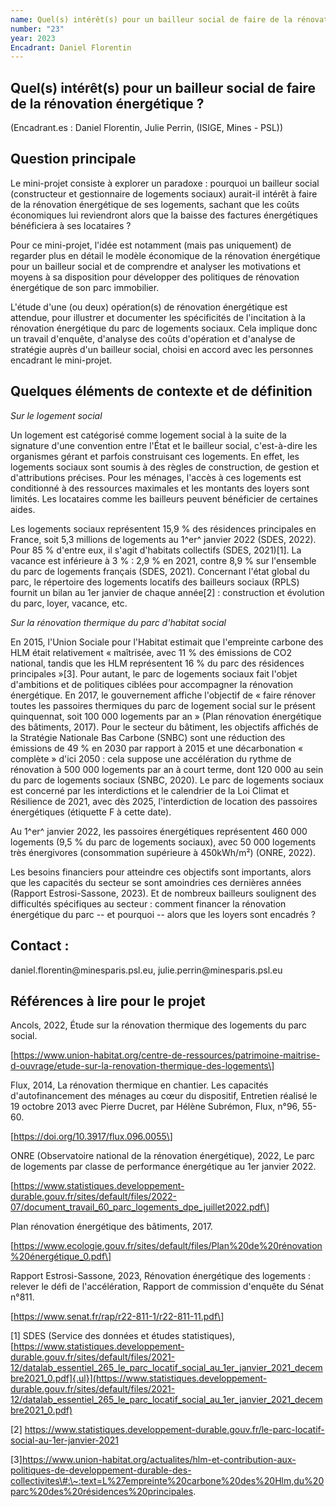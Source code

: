 ```yaml
---
name: Quel(s) intérêt(s) pour un bailleur social de faire de la rénovation énergétique ?
number: "23"
year: 2023
Encadrant: Daniel Florentin
---
```



## Quel(s) intérêt(s) pour un bailleur social de faire de la rénovation énergétique ?

(Encadrant.es : Daniel Florentin, Julie Perrin, (ISIGE, Mines - PSL))

## Question principale

Le mini-projet consiste à explorer un paradoxe : pourquoi un bailleur
social (constructeur et gestionnaire de logements sociaux) aurait-il
intérêt à faire de la rénovation énergétique de ses logements, sachant
que les coûts économiques lui reviendront alors que la baisse des
factures énergétiques bénéficiera à ses locataires ?

Pour ce mini-projet, l'idée est notamment (mais pas uniquement) de
regarder plus en détail le modèle économique de la rénovation
énergétique pour un bailleur social et de comprendre et analyser les
motivations et moyens à sa disposition pour développer des politiques de
rénovation énergétique de son parc immobilier.

L'étude d'une (ou deux) opération(s) de rénovation énergétique est
attendue, pour illustrer et documenter les spécificités de l'incitation
à la rénovation énergétique du parc de logements sociaux. Cela implique
donc un travail d'enquête, d'analyse des coûts d'opération et d'analyse
de stratégie auprès d'un bailleur social, choisi en accord avec les
personnes encadrant le mini-projet.

## Quelques éléments de contexte et de définition

*Sur le logement social*

Un logement est catégorisé comme logement social à la suite de la
signature d'une convention entre l'État et le bailleur social,
c'est-à-dire les organismes gérant et parfois construisant ces
logements. En effet, les logements sociaux sont soumis à des règles de
construction, de gestion et d'attributions précises. Pour les ménages,
l'accès à ces logements est conditionné à des ressources maximales et
les montants des loyers sont limités. Les locataires comme les bailleurs
peuvent bénéficier de certaines aides.

Les logements sociaux représentent 15,9 % des résidences principales en
France, soit 5,3 millions de logements au 1^er^ janvier 2022 (SDES,
2022). Pour 85 % d'entre eux, il s'agit d'habitats collectifs (SDES,
2021)\[1\]. La vacance est inférieure à 3 % : 2,9 % en 2021, contre 8,9
% sur l'ensemble du parc de logements français (SDES, 2021). Concernant
l'état global du parc, le répertoire des logements locatifs des
bailleurs sociaux (RPLS) fournit un bilan au 1er janvier de chaque
année\[2\] : construction et évolution du parc, loyer, vacance, etc.

*Sur la rénovation thermique du parc d'habitat social*

En 2015, l'Union Sociale pour l'Habitat estimait que l'empreinte carbone
des HLM était relativement « maîtrisée, avec 11 % des émissions de CO2
national, tandis que les HLM représentent 16 % du parc des résidences
principales »\[3\]. Pour autant, le parc de logements sociaux fait
l'objet d'ambitions et de politiques ciblées pour accompagner la
rénovation énergétique. En 2017, le gouvernement affiche l'objectif de «
faire rénover toutes les passoires thermiques du parc de logement social
sur le présent quinquennat, soit 100 000 logements par an » (Plan
rénovation énergétique des bâtiments, 2017). Pour le secteur du
bâtiment, les objectifs affichés de la Stratégie Nationale Bas Carbone
(SNBC) sont une réduction des émissions de 49 % en 2030 par rapport à
2015 et une décarbonation « complète » d'ici 2050 : cela suppose une
accélération du rythme de rénovation à 500 000 logements par an à court
terme, dont 120 000 au sein du parc de logements sociaux (SNBC, 2020).
Le parc de logements sociaux est concerné par les interdictions et le
calendrier de la Loi Climat et Résilience de 2021, avec dès 2025,
l'interdiction de location des passoires énergétiques (étiquette F à
cette date).

Au 1^er^ janvier 2022, les passoires énergétiques représentent 460 000
logements (9,5 % du parc de logements sociaux), avec 50 000 logements
très énergivores (consommation supérieure à 450kWh/m²) (ONRE, 2022).

Les besoins financiers pour atteindre ces objectifs sont importants,
alors que les capacités du secteur se sont amoindries ces dernières
années (Rapport Estrosi-Sassone, 2023). Et de nombreux bailleurs
soulignent des difficultés spécifiques au secteur : comment financer la
rénovation énergétique du parc -- et pourquoi -- alors que les loyers
sont encadrés ?

## Contact :
daniel.florentin\@minesparis.psl.eu,
julie.perrin\@minesparis.psl.eu

## Références à lire pour le projet

Ancols, 2022, Étude sur la rénovation thermique des logements du parc
social.

\[https://www.union-habitat.org/centre-de-ressources/patrimoine-maitrise-d-ouvrage/etude-sur-la-renovation-thermique-des-logements\]

Flux, 2014, La rénovation thermique en chantier. Les capacités
d\'autofinancement des ménages au cœur du dispositif, Entretien réalisé
le 19 octobre 2013 avec Pierre Ducret, par Hélène Subrémon, Flux, n°96,
55-60.

\[https://doi.org/10.3917/flux.096.0055\]

ONRE (Observatoire national de la rénovation énergétique), 2022, Le parc
de logements par classe de performance énergétique au 1er janvier 2022.

\[https://www.statistiques.developpement-durable.gouv.fr/sites/default/files/2022-07/document_travail_60_parc_logements_dpe_juillet2022.pdf\]

Plan rénovation énergétique des bâtiments, 2017.

\[https://www.ecologie.gouv.fr/sites/default/files/Plan%20de%20rénovation%20énergétique_0.pdf\]

Rapport Estrosi-Sassone, 2023, Rénovation énergétique des logements :
relever le défi de l\'accélération, Rapport de commission d'enquête du
Sénat n°811.

\[https://www.senat.fr/rap/r22-811-1/r22-811-11.pdf\]

\[1\] SDES (Service des données et études statistiques),
[https://www.statistiques.developpement-durable.gouv.fr/sites/default/files/2021-12/datalab_essentiel_265_le_parc_locatif_social_au_1er_janvier_2021_decembre2021_0.pdf]{.ul}](https://www.statistiques.developpement-durable.gouv.fr/sites/default/files/2021-12/datalab_essentiel_265_le_parc_locatif_social_au_1er_janvier_2021_decembre2021_0.pdf)

\[2\]
https://www.statistiques.developpement-durable.gouv.fr/le-parc-locatif-social-au-1er-janvier-2021

\[3\]https://www.union-habitat.org/actualites/hlm-et-contribution-aux-politiques-de-developpement-durable-des-collectivites\#:\~:text=L%27empreinte%20carbone%20des%20Hlm,du%20parc%20des%20résidences%20principales.
